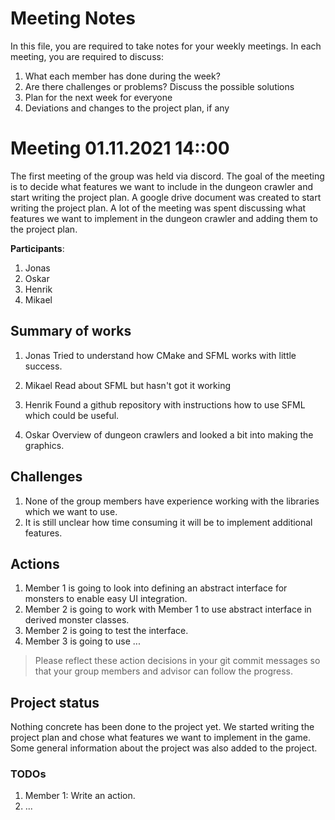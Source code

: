 # Meeting Notes
In this file, you are required to take notes for your weekly meetings. 
In each meeting, you are required to discuss:

1. What each member has done during the week?
2. Are there challenges or problems? Discuss the possible solutions
3. Plan for the next week for everyone
4. Deviations and changes to the project plan, if any


# Meeting 01.11.2021 14::00
The first meeting of the group was held via discord. The goal of the meeting is to decide what features we want to include in the dungeon crawler and start writing the project plan. A google drive document was created to start writing the project plan. A lot of the meeting was spent discussing what features we want to implement in the dungeon crawler and adding them to the project plan.  

**Participants**: 
1. Jonas
2. Oskar
3. Henrik
4. Mikael 

## Summary of works
1. Jonas
   Tried to understand how CMake and SFML works with little success. 

2. Mikael
   Read about SFML but hasn't got it working 

3. Henrik 
   Found a github repository with instructions how to use SFML which could be useful.

4. Oskar
   Overview of dungeon crawlers and looked a bit into making the graphics. 


## Challenges

1. None of the group members have experience working with the libraries which we want to use. 
2. It is still unclear how time consuming it will be to implement additional features. 

## Actions
1. Member 1 is going to look into defining an abstract interface for monsters 
   to enable easy UI integration.
2. Member 2 is going to work with Member 1 to use abstract interface in derived 
   monster classes.
3. Member 2 is going to test the interface.
4. Member 3 is going to use ...

> Please reflect these action decisions in your git commit messages so that 
> your group members and advisor can follow the progress.

## Project status 
Nothing concrete has been done to the project yet. We started writing the project plan and chose what features we want to implement in the game. Some general information about the project was also added to the project.  

### TODOs
1. Member 1: Write an action.
2. ...

